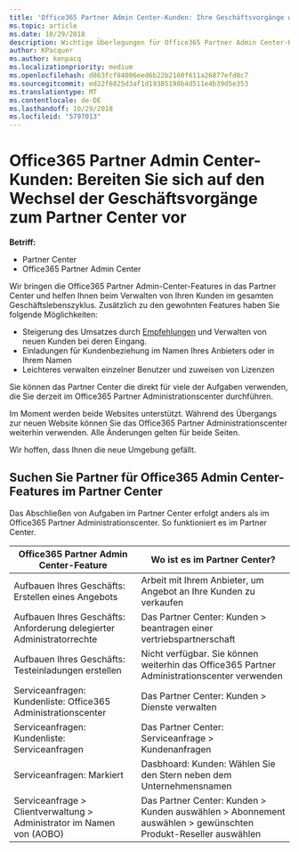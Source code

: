 ```yaml
---
title: 'Office365 Partner Admin Center-Kunden: Ihre Geschäftsvorgänge werden auf das Partner Center| Partner Center übertragen'
ms.topic: article
ms.date: 10/29/2018
description: Wichtige Überlegungen für Office365 Partner Admin Center-Kunden bei der Migration zum Partner Center
author: KPacquer
ms.author: kenpacq
ms.localizationpriority: medium
ms.openlocfilehash: d863fcf84006eed6b22b2160f611a26877efd0c7
ms.sourcegitcommit: ed22f6825d3af1d19385198b4d511e4b39d5e353
ms.translationtype: MT
ms.contentlocale: de-DE
ms.lasthandoff: 10/29/2018
ms.locfileid: "5797013"
---
```

# <a name="office-365-partner-admin-center-customers-get-ready-to-move-business-operations-to-partner-center"></a>Office365 Partner Admin Center-Kunden: Bereiten Sie sich auf den Wechsel der Geschäftsvorgänge zum Partner Center vor

**Betriff:** 

- Partner Center
- Office365 Partner Admin Center

Wir bringen die Office365 Partner Admin-Center-Features in das Partner Center und helfen Ihnen beim Verwalten von Ihren Kunden im gesamten Geschäftslebenszyklus. Zusätzlich zu den gewohnten Features haben Sie folgende Möglichkeiten: 

*  Steigerung des Umsatzes durch [Empfehlungen](referrals.md) und Verwalten von neuen Kunden bei deren Eingang.
*  Einladungen für Kundenbeziehung im Namen Ihres Anbieters oder in Ihrem Namen
*  Leichteres verwalten einzelner Benutzer und zuweisen von Lizenzen

Sie können das Partner Center die direkt für viele der Aufgaben verwenden, die Sie derzeit im Office365 Partner Administrationscenter durchführen. 

Im Moment werden beide Websites unterstützt. Während des Übergangs zur neuen Website können Sie das Office365 Partner Administrationscenter weiterhin verwenden. Alle Änderungen gelten für beide Seiten.

Wir hoffen, dass Ihnen die neue Umgebung gefällt.

## <a name="find-office-365-partner-admin-center-features-in-partner-center"></a>Suchen Sie Partner für Office365 Admin Center-Features im Partner Center

Das Abschließen von Aufgaben im Partner Center erfolgt anders als im Office365 Partner Administrationscenter. So funktioniert es im Partner Center.

| Office365 Partner Admin Center-Feature                       | Wo ist es im Partner Center? | 
|   -----------------------------------------------  | -------------- |
| Aufbauen Ihres Geschäfts: Erstellen eines Angebots | Arbeit mit Ihrem Anbieter, um Angebot an Ihre Kunden zu verkaufen |
| Aufbauen Ihres Geschäfts: Anforderung delegierter Administratorrechte | Das Partner Center: Kunden > beantragen einer vertriebspartnerschaft |
| Aufbauen Ihres Geschäfts: Testeinladungen erstellen | Nicht verfügbar. Sie können weiterhin das Office365 Partner Administrationscenter verwenden |
| Serviceanfragen: Kundenliste: Office365 Administrationscenter | Das Partner Center: Kunden > Dienste verwalten |
| Serviceanfragen: Kundenliste: Serviceanfragen | Das Partner Center: Serviceanfrage > Kundenanfragen |
| Serviceanfragen: Markiert | Dasbhoard: Kunden: Wählen Sie den Stern neben dem Unternehmensnamen |
| Serviceanfrage > Clientverwaltung > Administrator im Namen von (AOBO) | Das Partner Center: Kunden > Kunden auswählen > Abonnement auswählen > gewünschten Produkt-Reseller auswählen |

